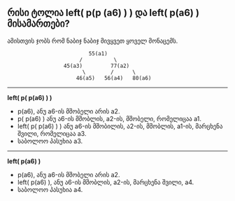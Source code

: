 **__რისი ტოლია left( p(p (a6) ) ) და left( p(a6) ) მისამართები?__**
-
ამისთვის ჯობს რომ ნაბიჯ ნაბიჯ მივყვეთ ყოველ მონაცემს.
```
                          55(a1)
                       /          \
                  45(a3)         77(a2)
                        \        /      \
                      46(a5)   56(a4)   80(a6)
```
----------------
__left( p( p(a6) ) )__
- p(a6), ანუ a6-ის მშობელი არის a2.
- p( p(a6) ) ანუ ა6-ის მშობლის, a2-ის, მშობელი, რომელიცაა a1.
- left( p( p(a6) ) ) ანუ a6-ის მშობილის, ა2-ის, მშობლის, a1-ის, მარცხენა შვილი, რომელიცაა a3.
- საბოლოო პასუხია a3.
--------------------
__left( p(a6) )__
- p(a6), ანუ a6-ის მშობელი არის a2.
- left( p(a6) ), ანუ ა6-ის მშობლის, a2-ის, მარცხენა შვილი, a4.
- საბოლოო პასუხია a4.
